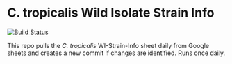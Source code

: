# C. tropicalis Wild Isolate Strain Info

[![Build Status](https://travis-ci.org/AndersenLab/WI-Strain-Info.svg?branch=master)](https://travis-ci.org/AndersenLab/WI-Strain-Info)

This repo pulls the *C. tropicalis* WI-Strain-Info sheet daily from Google sheets and creates a new commit if changes are identified. Runs once daily.
